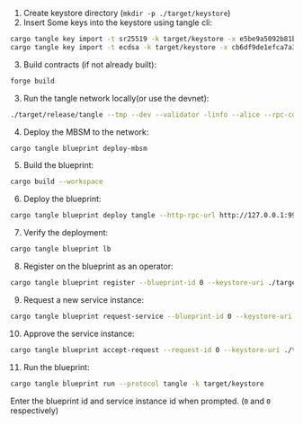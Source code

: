 1. Create keystore directory (`mkdir -p ./target/keystore`)
2. Insert Some keys into the keystore using tangle cli:

```bash
cargo tangle key import -t sr25519 -k target/keystore -x e5be9a5092b81bca64be81d212e7f2f9eba183bb7a90954f7b76361f6edb5c0a # Alice
cargo tangle key import -t ecdsa -k target/keystore -x cb6df9de1efca7a3998a8ead4e02159d5fa99c3e0d4fd6432667390bb4726854 # Alice (ECDSA)
```

3. Build contracts (if not already built):

```bash
forge build
```

3. Run the tangle network locally(or use the devnet):

```bash
./target/release/tangle --tmp --dev --validator -linfo --alice --rpc-cors all --rpc-methods=unsafe --rpc-external --rpc-port 9944 -levm=debug -lgadget=trace --sealing manual
```

4. Deploy the MBSM to the network:

```bash
cargo tangle blueprint deploy-mbsm
```

5. Build the blueprint:

```bash
cargo build --workspace
```

6. Deploy the blueprint:

```bash
cargo tangle blueprint deploy tangle --http-rpc-url http://127.0.0.1:9944 --ws-rpc-url ws://127.0.0.1:9944 -k target/keystore
```

7. Verify the deployment:

```bash
cargo tangle blueprint lb
```

8. Register on the blueprint as an operator:

```bash
cargo tangle blueprint register --blueprint-id 0 --keystore-uri ./target/keystore
```

9. Request a new service instance:

```bash
cargo tangle blueprint request-service --blueprint-id 0 --keystore-uri ./target/keystore --value 0 --target-operators 5GrwvaEF5zXb26Fz9rcQpDWS57CtERHpNehXCPcNoHGKutQY
```

10. Approve the service instance:

```bash
cargo tangle blueprint accept-request --request-id 0 --keystore-uri ./target/keystore
```

11. Run the blueprint:

```bash
cargo tangle blueprint run --protocol tangle -k target/keystore
```

Enter the blueprint id and service instance id when prompted. (`0` and `0` respectively)
